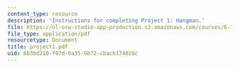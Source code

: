 ```yaml
---
content_type: resource
description: 'Instructions for completing Project 1: Hangman.'
file: https://ol-ocw-studio-app-production.s3.amazonaws.com/courses/6-189-a-gentle-introduction-to-programming-using-python-january-iap-2008/6b3bd210f97d0a359b72cbacb174028c_project1.pdf
file_type: application/pdf
resourcetype: Document
title: project1.pdf
uid: 6b3bd210-f97d-0a35-9b72-cbacb174028c
---
```

